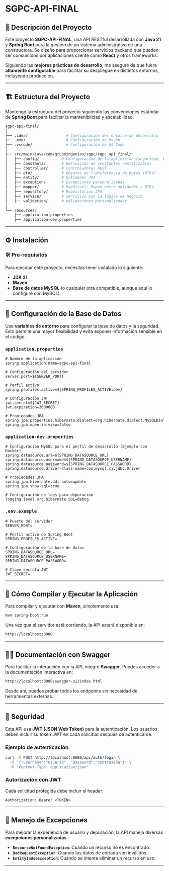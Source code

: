 # SGPC-API-FINAL

## 🚀 Descripción del Proyecto

Este  proyecto **SGPC-API-FINAL**, una API RESTful desarrollada con **Java 21** y **Spring Boot** para la gestión de un sistema administrativo de una constructora. Se diseño para proporcionar servicios backend que pueden ser consumidos por aplicaciones cliente como **React** y otros frameworks.

Siguiendo las **mejores prácticas de desarrollo**, me aseguré de que fuera **altamente configurable** para facilitar su despliegue en distintos entornos, incluyendo producción.

---

## 🏗 Estructura del Proyecto

Mantengo la estructura del proyecto siguiendo las convenciones estándar de **Spring Boot** para facilitar la mantenibilidad y escalabilidad:

```bash
sgpc-api-final/
│
├── .idea/                 # Configuración del entorno de desarrollo
├── .mvn/                  # Configuración de Maven
├── .vscode/               # Configuración de VS Code
│
├── src/main/java/com/grupoingenios/sgpc/sgpc_api_final/
│   ├── config/          # Configuración de la aplicación (seguridad, beans, etc.)
│   ├── constants/       # Definición de constantes reutilizables
│   ├── controller/      # Controladores REST
│   ├── dto/             # Objetos de Transferencia de Datos (DTOs)
│   ├── entity/          # Entidades JPA
│   ├── exception/       # Excepciones personalizadas
│   ├── mapper/          # MapStruct: Mapeo entre entidades y DTOs
│   ├── repository/      # Repositorios JPA
│   ├── service/         # Servicios con la lógica de negocio
│   ├── validation/      # Validaciones personalizadas
│
└── resources/
    ├── application.properties
    ├── application-dev.properties
```

---

## ⚙ Instalación

### 🛠 Pre-requisitos

Para ejecutar este proyecto, necesitas tener instalado lo siguiente:

- **JDK 21**.
- **Maven**.
- **Base de datos MySQL** (o cualquier otra compatible, aunque aquí lo configuré con MySQL).

---

## 📌 Configuración de la Base de Datos

Uso **variables de entorno** para configurar la base de datos y la seguridad. Esto permite una mayor flexibilidad y evita exponer información sensible en el código.

### `application.properties`

```properties
# Nombre de la aplicación
spring.application.name=sgpc-api-final

# Configuración del servidor
server.port=${SERVER_PORT}

# Perfil activo
spring.profiles.active=${SPRING_PROFILES_ACTIVE:dev}

# Configuración JWT
jwt.secret=${JWT_SECRET}
jwt.expiration=3600000

# Propiedades JPA
spring.jpa.properties.hibernate.dialect=org.hibernate.dialect.MySQLDialect
spring.jpa.open-in-view=false
```

### `application-dev.properties`

```properties
# Configuración MySQL para el perfil de desarrollo (Ejemplo con Docker)
spring.datasource.url=${SPRING_DATASOURCE_URL}
spring.datasource.username=${SPRING_DATASOURCE_USERNAME}
spring.datasource.password=${SPRING_DATASOURCE_PASSWORD}
spring.datasource.driver-class-name=com.mysql.cj.jdbc.Driver

# Propiedades JPA
spring.jpa.hibernate.ddl-auto=update
spring.jpa.show-sql=true

# Configuración de logs para depuración
logging.level.org.hibernate.SQL=debug
```

### `.env.example`

```properties
# Puerto del servidor
SERVER_PORT=

# Perfil activo de Spring Boot
SPRING_PROFILES_ACTIVE=

# Configuración de la base de datos
SPRING_DATASOURCE_URL=
SPRING_DATASOURCE_USERNAME=
SPRING_DATASOURCE_PASSWORD=

# Clave secreta JWT
JWT_SECRET=
```

---

## 🚀 Cómo Compilar y Ejecutar la Aplicación

Para compilar y ejecutar con **Maven**, simplemente usa:

```bash
mvn spring-boot:run
```


Una vez que el servidor esté corriendo, la API estará disponible en:

```bash
http://localhost:8080
```

---

## 🧑‍💻 Documentación con Swagger

Para facilitar la interacción con la API, integré **Swagger**. Puedes acceder a la documentación interactiva en:

```bash
http://localhost:8080/swagger-ui/index.html
```

Desde ahí, puedes probar todos los endpoints sin necesidad de herramientas externas.

---

## 🔐 Seguridad

Esta API usa **JWT (JSON Web Token)** para la autenticación. Los usuarios deben incluir su token JWT en cada solicitud después de autenticarse.

### **Ejemplo de autenticación**

```bash
curl -X POST http://localhost:8080/api/auth/login \
  -d '{"username":"usuario", "password":"contraseña"}' \
  -H "Content-Type: application/json"
```

### **Autorización con JWT**

Cada solicitud protegida debe incluir el header:

```http
Authorization: Bearer <TOKEN>
```

---

## 🚨 Manejo de Excepciones

Para mejorar la experiencia de usuario y depuración, la API maneja diversas **excepciones personalizadas**:

- **`ResourceNotFoundException`**: Cuando un recurso no es encontrado.
- **`BadRequestException`**: Cuando los datos de entrada son inválidos.
- **`EntityInUseException`**: Cuando se intenta eliminar un recurso en uso.

---



